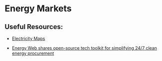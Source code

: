 # Energy Markets

## Useful Resources:

- [Electricity Maps](https://app.electricitymaps.com/map)

- [Energy Web shares open-source tech toolkit for simplifying 24/7 clean energy procurement](https://medium.com/energy-web-insights/energy-web-shares-open-source-tech-toolkit-for-simplifying-24-7-clean-energy-procurement-41ac2e8225eb)
